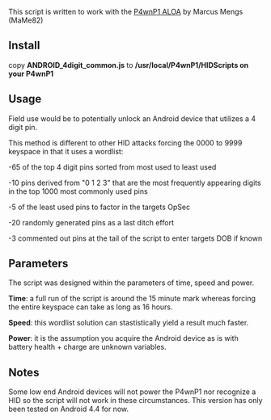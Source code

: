 This script is written to work with the [P4wnP1 ALOA](https://github.com/RoganDawes/P4wnP1_aloa) by Marcus Mengs (MaMe82)

## Install
copy **ANDROID_4digit_common.js** to **/usr/local/P4wnP1/HIDScripts on your P4wnP1**

## Usage

Field use would be to potentially unlock an Android device that utilizes a 4 digit pin. 

This method is different to other HID attacks forcing the 0000 to 9999 keyspace in that it uses a wordlist:

-65 of the top 4 digit pins sorted from most used to least used

-10 pins derived from "0 1 2 3" that are the most frequently appearing digits in the top 1000 most commonly used pins

-5 of the least used pins to factor in the targets OpSec

-20 randomly generated pins as a last ditch effort

-3 commented out pins at the tail of the script to enter targets DOB if known

## Parameters

The script was designed within the parameters of time, speed and power.

**Time**: a full run of the script is around the 15 minute mark whereas forcing the entire keyspace can take as long as 16 hours. 

**Speed**: this wordlist solution can stastistically yield a result much faster.

**Power**: it is the assumption you acquire the Android device as is with battery health + charge are unknown variables.


## Notes

Some low end Android devices will not power the P4wnP1 nor recognize a HID so the script will not work in these circumstances. This version has only been tested on Android 4.4 for now.
